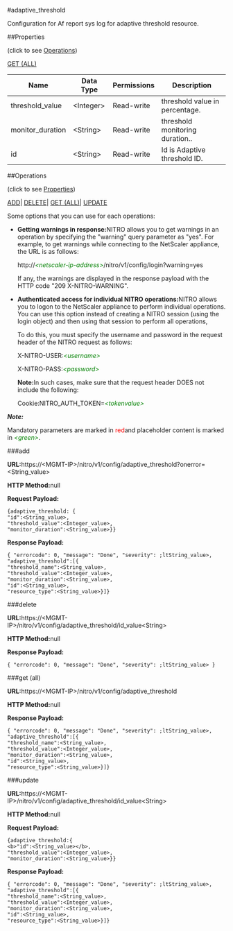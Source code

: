 #adaptive_threshold



Configuration for Af report sys log for adaptive threshold resource.





##Properties 

<span>(click to see [Operations](#operations))</span>

[GET (ALL)](#get-all)



<table><thead><tr><th>Name</th><th>Data Type</th><th>Permissions</th><th>Description</th></tr></thead><tbody><tr><td>threshold_value</td><td>&lt;Integer></td><td>Read-write</td><td>threshold value in percentage.</td></tr><tr><td>monitor_duration</td><td>&lt;String></td><td>Read-write</td><td>threshold monitoring duration..</td></tr><tr><td>id</td><td>&lt;String></td><td>Read-write</td><td>Id is Adaptive threshold ID.</td></tr></tbody></table>

##Operations 

<span>(click to see [Properties](#properties))</span>





[ADD](#add)| [DELETE](#delete)| [GET (ALL)](#get-)| [UPDATE](#update)





Some options that you can use for each operations:

<ul><li><p><b>Getting warnings in response:</b>NITRO allows you to get warnings in an operation by specifying the "warning" query parameter as "yes". For example, to get warnings while connecting to the NetScaler appliance, the URL is as follows:</p><p>http://<span style="color:green;font-style:italic;">&lt;netscaler-ip-address&gt;</span>/nitro/v1/config/login?warning=yes</p><p>If any, the warnings are displayed in the response payload with the HTTP code "209 X-NITRO-WARNING".</p></li><li><p><b>Authenticated access for individual NITRO operations:</b>NITRO allows you to logon to the NetScaler appliance to perform individual operations. You can use this option instead of creating a NITRO session (using the login object) and then using that session to perform all operations,</p><p>To do this, you must specify the username and password in the request header of the NITRO request as follows:</p><p>X-NITRO-USER:<span style="color:green;font-style:italic;">&lt;username&gt;</span></p><p>X-NITRO-PASS:<span style="color:green;font-style:italic;">&lt;password&gt;</span></p><p><b>Note:</b>In such cases, make sure that the request header DOES not include the following:</p><p>Cookie:NITRO_AUTH_TOKEN=<span style="color:green;font-style:italic;">&lt;tokenvalue&gt;</span></p></li></ul>







***Note:*** 

Mandatory parameters are marked in <span style="color:#FF0000;">red</span>and placeholder content is marked in <span style="color:green;font-style:italic">&lt;green&gt;</span>.



###add







<b>URL:</b>https://&lt;MGMT-IP&gt;/nitro/v1/config/adaptive_threshold?onerror=&lt;String_value&gt;

<b>HTTP Method:</b>null

<b>Request Payload: </b>

```
{adaptive_threshold: {
"id":<String_value>,
"threshold_value":<Integer_value>,
"monitor_duration":<String_value>}}
```

<b>Response Payload: </b>
```
{ "errorcode": 0, "message": "Done", "severity": ;ltString_value>, "adaptive_threshold":[{
"threshold_name":<String_value>,
"threshold_value":<Integer_value>,
"monitor_duration":<String_value>,
"id":<String_value>,
"resource_type":<String_value>}]}
```







###delete







<b>URL:</b>https://&lt;MGMT-IP&gt;/nitro/v1/config/adaptive_threshold/id_value&lt;String&gt;

<b>HTTP Method:</b>null

<b>Response Payload: </b>
```
{ "errorcode": 0, "message": "Done", "severity": ;ltString_value> }
```







###get (all)







<b>URL:</b>https://&lt;MGMT-IP&gt;/nitro/v1/config/adaptive_threshold

<b>HTTP Method:</b>null

<b>Response Payload: </b>
```
{ "errorcode": 0, "message": "Done", "severity": ;ltString_value>, "adaptive_threshold":[{
"threshold_name":<String_value>,
"threshold_value":<Integer_value>,
"monitor_duration":<String_value>,
"id":<String_value>,
"resource_type":<String_value>}]}
```







###update







<b>URL:</b>https://&lt;MGMT-IP&gt;/nitro/v1/config/adaptive_threshold/id_value&lt;String&gt;

<b>HTTP Method:</b>null

<b>Request Payload: </b>
```
{adaptive_threshold:{
<b>"id":<String_value></b>,
"threshold_value":<Integer_value>,
"monitor_duration":<String_value>}}
```

<b>Response Payload: </b>
```
{ "errorcode": 0, "message": "Done", "severity": ;ltString_value>, "adaptive_threshold":[{
"threshold_name":<String_value>,
"threshold_value":<Integer_value>,
"monitor_duration":<String_value>,
"id":<String_value>,
"resource_type":<String_value>}]}
```







